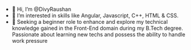 - 👋 Hi, I’m @DivyRaushan
- 👀 I’m interested in skills like Angular, Javascript, C++, HTML & CSS.
- 🌱 Seeking a beginner role to enhance and explore my technical knowledge
gained in the Front-End domain during my B.Tech degree. Passionate about
learning new techs and possess the ability to handle work pressure
<!---- 💞️ I’m looking to collaborate on ...
- 📫 How to reach me ... --->

<!---
DivyRaushan/DivyRaushan is a ✨ special ✨ repository because its `README.md` (this file) appears on your GitHub profile.
You can click the Preview link to take a look at your changes.
--->

